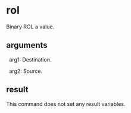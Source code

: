 
# rol

Binary ROL a value.

## arguments 

  arg1: Destination.
  arg2: Source.

## result
This command does not set any result variables.

